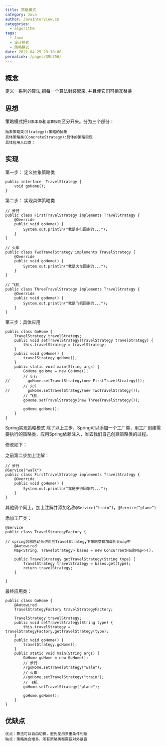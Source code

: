 ```yaml
---
title: 策略模式
category: Java
author: JavaInterview.cn
categories: 
  - algorithm
tags: 
  - Java
  - 设计模式
  - 策略模式
date: 2022-04-25 23:18:00
permalink: /pages/39b756/
---
```



## 概念
定义一系列的算法,把每一个算法封装起来, 并且使它们可相互替换


## 思想
策略模式把`对象本身`和`运算规则`区分开来。分为三个部分：
    
    抽象策略类(Strategy):策略的抽象
    具体策略类(ConcreteStrategy):具体的策略实现
    具体应用入口类：

## 实现

第一步： 定义抽象策略类

    public interface  TravelStrategy {
        void goHome();
    }

第二步： 实现具体策略类

    // 步行
    public class FirstTravelStrategy implements TravelStrategy {
        @Override
        public void goHome() {
            System.out.println("我是步行回家的...");
        }
    }
    
    // 火车
    public class TwoTravelStrategy implements TravelStrategy {
        @Override
        public void goHome() {
            System.out.println("我是火车回家的...");
        }
    }
    
    // 飞机
    public class ThreeTravelStrategy implements TravelStrategy {
        @Override
        public void goHome() {
            System.out.println("我是飞机回家的...");
        }
    }
    
第三步：具体应用

    public class GoHome {
        TravelStrategy travelStrategy;
        public void setTravelStrategy(TravelStrategy travelStrategy) {
            this.travelStrategy = travelStrategy;
        }
        public void goHome() {
            travelStrategy.goHome();
        }
        public static void main(String args) {
            GoHome goHome = new GoHome();
            // 步行
    //        goHome.setTravelStrategy(new FirstTravelStrategy());
            // 火车
    //        goHome.setTravelStrategy(new TwoTravelStrategy());
            // 飞机
            goHome.setTravelStrategy(new ThreeTravelStrategy());
    
            goHome.goHome();
        }
    }

Spring实现策略模式
除了以上三步，Spring可以添加一个工厂类，用工厂创建需要执行的策略类，应用Spring依赖注入，省去我们自己创建策略类的过程。

修改如下：

之前第二步加上注解：

    // 步行
    @Service("walk")
    public class FirstTravelStrategy implements TravelStrategy {
        @Override
        public void goHome() {
            System.out.println("我是步行回家的...");
        }
    }

其他俩个同上，加上注解并添加名称`@Service(“train”)`，`@Service(“plane”)`

添加工厂类：

    @Service
    public class TravelStrategyFactory {
    
    // spring容器启动会讲对应TravelStrategy下策略类都加载到此map中
        @Autowired
        Map<String, TravelStrategy> bases = new ConcurrentHashMap<>();
    
        public TravelStrategy getTravelStrategy(String type) {
            TravelStrategy travelStrategy = bases.get(type);
            return travelStrategy;
        }
    
    }

最终应用类：

    public class GoHome {
        @Autowired
        TravelStrategyFactory travelStrategyFactory;
    
        TravelStrategy travelStrategy;
        public void setTravelStrategy(String type) {
            this.travelStrategy = travelStrategyFactory.getTravelStrategy(type);
        }
        public void goHome() {
            travelStrategy.goHome();
        }
        public static void main(String args) {
            GoHome goHome = new GoHome();
            // 步行
            //goHome.setTravelStrategy("wale");
            // 火车
            //goHome.setTravelStrategy("train");
            // 飞机
            goHome.setTravelStrategy("plane");
    
            goHome.goHome();
        }
    }

## 优缺点

    优点：算法可以自由切换，避免使用多重条件判断
    缺点：策略类会增多，所有策略类都需要对外暴露
